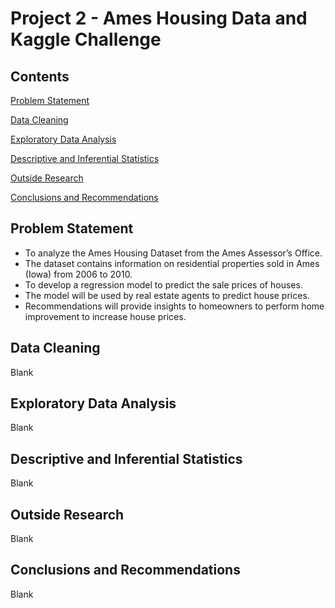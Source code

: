 # Project 2 - Ames Housing Data and Kaggle Challenge

## Contents

[Problem Statement](#Problem-Statement)

[Data Cleaning](#Data-Cleaning)

[Exploratory Data Analysis](#Exploratory-Data-Analysis)

[Descriptive and Inferential Statistics](#Descriptive-and-Inferential-Statistics)

[Outside Research](#Outside-Research)

[Conclusions and Recommendations](#Conclusions-and-Recommendations)

## Problem Statement

- To analyze the Ames Housing Dataset from the Ames Assessor’s Office.
- The dataset contains information on residential properties sold in Ames (Iowa) from 2006 to 2010.
- To develop a regression model to predict the sale prices of houses.
- The model will be used by real estate agents to predict house prices.
- Recommendations will provide insights to homeowners to perform home improvement to increase house prices.

## Data Cleaning

Blank

## Exploratory Data Analysis

Blank

## Descriptive and Inferential Statistics

Blank

## Outside Research

Blank

## Conclusions and Recommendations

Blank




